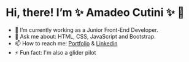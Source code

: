 # Hi, there! I’m ✨ Amadeo Cutini ✨ 👋



- 🔭 I’m currently working as a Junior Front-End Developer.
- 💬 Ask me about: HTML, CSS, JavaScript and Bootstrap.
- 📫 How to reach me: [Portfolio](amadeocutini.com.ar) & [Linkedin](https://www.linkedin.com/in/amadeo-cutini-607967234/)
- ⚡ Fun fact: I'm also a glider pilot

